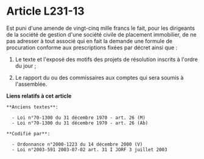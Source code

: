 # Article L231-13

Est puni d'une amende de vingt-cinq mille francs le fait, pour les dirigeants de la société de gestion d'une société civile
de placement immobilier, de ne pas adresser à tout associé qui en fait la demande une formule de procuration conforme aux
prescriptions fixées par décret ainsi que :

1. Le texte et l'exposé des motifs des projets de résolution inscrits à l'ordre du jour ;

2. Le rapport du ou des commissaires aux comptes qui sera soumis à l'assemblée.

**Liens relatifs à cet article**

	**Anciens textes**:

	  - Loi n°70-1300 du 31 décembre 1970 - art. 26 (M)
	  - Loi n°70-1300 du 31 décembre 1970 - art. 26 (Ab)

	**Codifié par**:

	  - Ordonnance n°2000-1223 du 14 décembre 2000 (V)
	  - Loi n°2003-591 2003-07-02 art. 31 I JORF 3 juillet 2003

